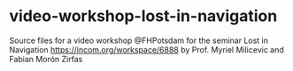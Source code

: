 # video-workshop-lost-in-navigation
Source files for a video workshop @FHPotsdam for the seminar Lost in Navigation https://incom.org/workspace/6888 by Prof. Myriel Milicevic and Fabian Morón Zirfas
